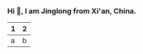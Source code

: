 ### Hi 👋, I am Jinglong from Xi'an, China.

<!--
**zhaojinglong/zhaojinglong** is a ✨ _special_ ✨ repository because its `README.md` (this file) appears on your GitHub profile.

Here are some ideas to get you started:

- 🔭 I’m currently working on ...
- 🌱 I’m currently learning ...
- 👯 I’m looking to collaborate on ...
- 🤔 I’m looking for help with ...
- 💬 Ask me about ...
- 📫 How to reach me: ...
- 😄 Pronouns: ...
- ⚡ Fun fact: ...
-->

<style>
table{
    margin: 0 auto;
}
</style>
| 1 | 2 |
|---|---|
|a | b|
